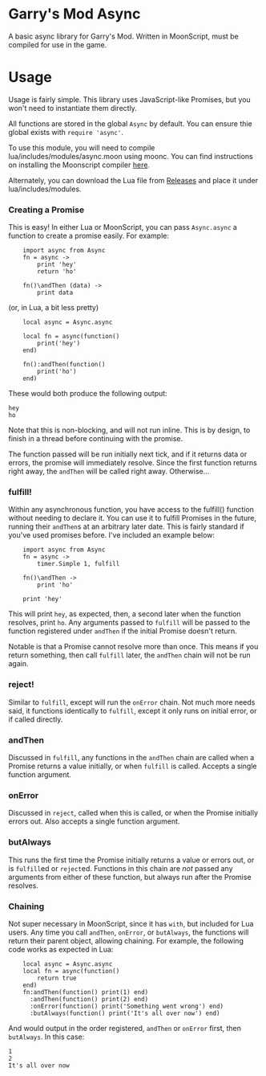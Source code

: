 # Garry's Mod Async
A basic async library for Garry's Mod. Written in MoonScript, must be compiled for use in the game.

# Usage
Usage is fairly simple. This library uses JavaScript-like Promises, but you won't need to instantiate them directly.

All functions are stored in the global `Async` by default. You can ensure thie global exists with `require 'async'`.

To use this module, you will need to compile lua/includes/modules/async.moon using moonc. You can find instructions on installing the Moonscript compiler [here](https://moonscript.org/#installation).

Alternately, you can download the Lua file from [Releases](https://github.com/ssblur/GModAsync/releases) and place it under lua/includes/modules.

### Creating a Promise
This is easy! In either Lua or MoonScript, you can pass `Async.async` a function to create a promise easily. For example:

```
    import async from Async
    fn = async -> 
        print 'hey'
        return 'ho'
    
    fn()\andThen (data) ->
        print data
```

(or, in Lua, a bit less pretty)

```
    local async = Async.async
    
    local fn = async(function()
        print('hey')
    end)

    fn():andThen(function()
        print('ho')
    end)
```

These would both produce the following output:

```
hey
ho
```

Note that this is non-blocking, and will not run inline. This is by design, to finish in a thread before continuing with the promise.

The function passed will be run initially next tick, and if it returns data or errors, the promise will immediately resolve. Since the first function returns right away, the `andThen` will be called right away. Otherwise...

### fulfill!
Within any asynchronous function, you have access to the fulfill() function without needing to declare it. You can use it to fulfill Promises in the future, running their `andThen`s at an arbitrary later date. This is fairly standard if you've used promises before. I've included an example below:

```
    import async from Async
    fn = async -> 
        timer.Simple 1, fulfill
    
    fn()\andThen -> 
        print 'ho'
    
    print 'hey'
```

This will print `hey`, as expected, then, a second later when the function resolves, print `ho`. Any arguments passed to `fulfill` will be passed to the function registered under `andThen` if the initial Promise doesn't return. 

Notable is that a Promise cannot resolve more than once. This means if you return something, then call `fulfill` later, the `andThen` chain will not be run again.

### reject!
Similar to `fulfill`, except will run the `onError` chain. Not much more needs said, it functions identically to `fulfill`, except it only runs on initial error, or if called directly.

### andThen
Discussed in `fulfill`, any functions in the `andThen` chain are called when a Promise returns a value initially, or when `fulfill` is called. Accepts a single function argument.

### onError
Discussed in `reject`, called when this is called, or when the Promise initially errors out. Also accepts a single function argument.

### butAlways
This runs the first time the Promise initially returns a value or errors out, or is `fulfill`ed or `reject`ed. Functions in this chain are *not* passed any arguments from either of these function, but always run after the Promise resolves.

### Chaining
Not super necessary in MoonScript, since it has `with`, but included for Lua users. Any time you call `andThen`, `onError`, or `butAlways`, the functions will return their parent object, allowing chaining. For example, the following code works as expected in Lua:

```
    local async = Async.async
    local fn = async(function()
        return true
    end)
    fn:andThen(function() print(1) end)
      :andThen(function() print(2) end)
      :onError(function() print('Something went wrong') end)
      :butAlways(function() print('It's all over now') end)
```

And would output in the order registered, `andThen` or `onError` first, then `butAlways`. In this case:


```
1
2
It's all over now
```
